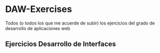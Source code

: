 # DAW-Exercises
Todos (o todos los que me acuerde de subir) los ejercicios del grado de desarrollo de aplicaciones web

## Ejercicios Desarrollo de Interfaces